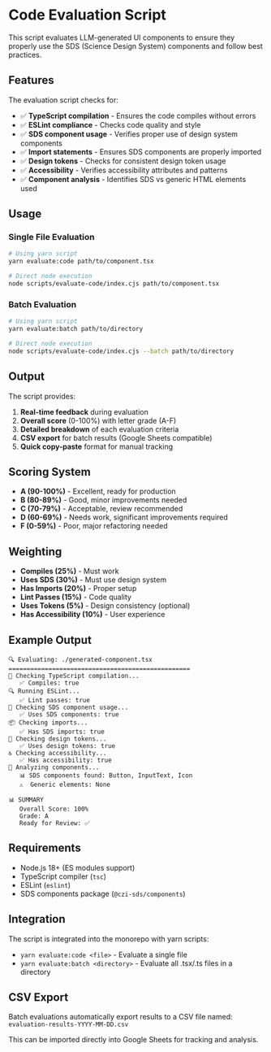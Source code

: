 # Code Evaluation Script

This script evaluates LLM-generated UI components to ensure they properly use the SDS (Science Design System) components and follow best practices.

## Features

The evaluation script checks for:

- ✅ **TypeScript compilation** - Ensures the code compiles without errors
- ✅ **ESLint compliance** - Checks code quality and style
- ✅ **SDS component usage** - Verifies proper use of design system components
- ✅ **Import statements** - Ensures SDS components are properly imported
- ✅ **Design tokens** - Checks for consistent design token usage
- ✅ **Accessibility** - Verifies accessibility attributes and patterns
- ✅ **Component analysis** - Identifies SDS vs generic HTML elements used

## Usage

### Single File Evaluation

```bash
# Using yarn script
yarn evaluate:code path/to/component.tsx

# Direct node execution
node scripts/evaluate-code/index.cjs path/to/component.tsx
```

### Batch Evaluation

```bash
# Using yarn script
yarn evaluate:batch path/to/directory

# Direct node execution
node scripts/evaluate-code/index.cjs --batch path/to/directory
```

## Output

The script provides:

1. **Real-time feedback** during evaluation
2. **Overall score** (0-100%) with letter grade (A-F)
3. **Detailed breakdown** of each evaluation criteria
4. **CSV export** for batch results (Google Sheets compatible)
5. **Quick copy-paste** format for manual tracking

## Scoring System

- **A (90-100%)** - Excellent, ready for production
- **B (80-89%)** - Good, minor improvements needed
- **C (70-79%)** - Acceptable, review recommended
- **D (60-69%)** - Needs work, significant improvements required
- **F (0-59%)** - Poor, major refactoring needed

## Weighting

- **Compiles (25%)** - Must work
- **Uses SDS (30%)** - Must use design system
- **Has Imports (20%)** - Proper setup
- **Lint Passes (15%)** - Code quality
- **Uses Tokens (5%)** - Design consistency (optional)
- **Has Accessibility (10%)** - User experience

## Example Output

```
🔍 Evaluating: ./generated-component.tsx
==================================================
📝 Checking TypeScript compilation...
   ✅ Compiles: true
🔍 Running ESLint...
   ✅ Lint passes: true
🎨 Checking SDS component usage...
   ✅ Uses SDS components: true
📦 Checking imports...
   ✅ Has SDS imports: true
🎯 Checking design tokens...
   ✅ Uses design tokens: true
♿ Checking accessibility...
   ✅ Has accessibility: true
🔬 Analyzing components...
   📊 SDS components found: Button, InputText, Icon
   ⚠️  Generic elements: None

📊 SUMMARY
   Overall Score: 100%
   Grade: A
   Ready for Review: ✅
```

## Requirements

- Node.js 18+ (ES modules support)
- TypeScript compiler (`tsc`)
- ESLint (`eslint`)
- SDS components package (`@czi-sds/components`)

## Integration

The script is integrated into the monorepo with yarn scripts:

- `yarn evaluate:code <file>` - Evaluate a single file
- `yarn evaluate:batch <directory>` - Evaluate all .tsx/.ts files in a directory

## CSV Export

Batch evaluations automatically export results to a CSV file named:
`evaluation-results-YYYY-MM-DD.csv`

This can be imported directly into Google Sheets for tracking and analysis.
